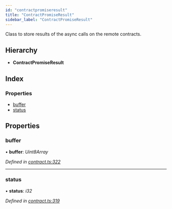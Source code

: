 ```yaml
---
id: "contractpromiseresult"
title: "ContractPromiseResult"
sidebar_label: "ContractPromiseResult"
---
```


Class to store results of the async calls on the remote contracts.

## Hierarchy

* **ContractPromiseResult**

## Index

### Properties

* [buffer](contractpromiseresult.md#buffer)
* [status](contractpromiseresult.md#status)

## Properties

###  buffer

• **buffer**: *Uint8Array*

*Defined in [contract.ts:322](https://github.com/nearprotocol/near-runtime-ts/blob/2617e93/assembly/contract.ts#L322)*

___

###  status

• **status**: *i32*

*Defined in [contract.ts:319](https://github.com/nearprotocol/near-runtime-ts/blob/2617e93/assembly/contract.ts#L319)*
